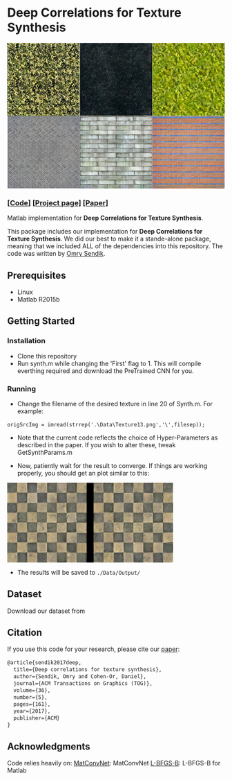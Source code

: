 # Deep Correlations for Texture Synthesis

<img src='Imgs/Results.png' align="middle" width=1920>

<br>

### [[Code]](https://github.com/omrysendik/DCor/) [[Project page]](https://www.omrysendik.com/texturesynth2017/)   [[Paper]](https://docs.wixstatic.com/ugd/b1fe6d_f4f1684f6ba647ffbf1148c3721fdfc4.pdf)

Matlab implementation for **Deep Correlations for Texture Synthesis**.

This package includes our implementation for **Deep Correlations for Texture Synthesis**.
We did our best to make it a stande-alone package, meaning that we included ALL of the dependencies into this repository.
The code was written by [Omry Sendik](https://www.omrysendik.com).

## Prerequisites
- Linux
- Matlab R2015b

## Getting Started
### Installation
- Clone this repository
- Run synth.m while changing the 'First' flag to 1. This will compile everthing required and download the PreTrained CNN for you.

### Running
- Change the filename of the desired texture in line 20 of Synth.m. For example:
```
origSrcImg = imread(strrep('.\Data\Texture13.png','\',filesep));
```
- Note that the current code reflects the choice of Hyper-Parameters as described in the paper. If you wish to alter these, tweak GetSynthParams.m

- Now, patiently wait for the result to converge. If things are working properly, you should get an plot similar to this:

<img src='Data/Output/Texture13_Result.jpg' align="middle" width=384>

- The results will be saved to `./Data/Output/`

## Dataset
Download our dataset from 

## Citation
If you use this code for your research, please cite our [paper](https://junyanz.github.io/CycleGAN/):

```
@article{sendik2017deep,
  title={Deep correlations for texture synthesis},
  author={Sendik, Omry and Cohen-Or, Daniel},
  journal={ACM Transactions on Graphics (TOG)},
  volume={36},
  number={5},
  pages={161},
  year={2017},
  publisher={ACM}
}
```
## Acknowledgments
Code relies heavily on:
[MatConvNet](http://www.vlfeat.org/matconvnet/): MatConvNet
[L-BFGS-B](http://users.eecs.northwestern.edu/~nocedal/lbfgsb.html): L-BFGS-B for Matlab
